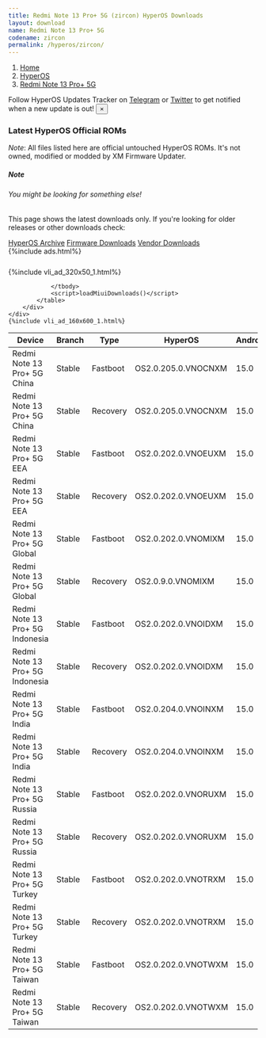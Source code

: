 ```yaml
---
title: Redmi Note 13 Pro+ 5G (zircon) HyperOS Downloads
layout: download
name: Redmi Note 13 Pro+ 5G
codename: zircon
permalink: /hyperos/zircon/
---
```

<nav aria-label="breadcrumb">
    <ol class="breadcrumb">
        <li class="breadcrumb-item"><a href="/">Home</a></li>
        <li class="breadcrumb-item"><a href="/hyperos/">HyperOS</a></li>
        <li class="breadcrumb-item active" aria-current="page"><a href="/hyperos/zircon/">Redmi Note 13 Pro+ 5G</a></li>
    </ol>
</nav>
<div class="alert alert-primary alert-dismissible fade show" role="alert">
    Follow HyperOS Updates Tracker on <a href="https://t.me/MIUIUpdatesTracker" class="alert-link">Telegram</a>
     or <a href="https://twitter.com/MiFwUpdater" class="alert-link">Twitter</a> to get notified when a new update is out!
    <button type="button" class="close" data-dismiss="alert" aria-label="Close">
        <span aria-hidden="true">&times;</span>
    </button>
</div>

### Latest HyperOS Official ROMs
*Note*: All files listed here are official untouched HyperOS ROMs. It's not owned, modified or modded by XM Firmware Updater.
<div class="card">
  <div class="card-body">
    <h5 class="card-title">Note</h5>
    <h6 class="card-subtitle mb-2 text-muted">You might be looking for something else!</h6>
    <p class="card-text">This page shows the latest downloads only.
     If you're looking for older releases or other downloads check:</p>
    <a href="/archive/hyperos/zircon/" class="card-link">HyperOS Archive</a>
    <a href="/firmware/zircon/" class="card-link">Firmware Downloads</a>
    <a href="/vendor/zircon/" class="card-link">Vendor Downloads</a>
  </div>
</div>
{%include ads.html%}
<div class="row justify-content-center">
    <div class="col-10">
        <div class="table-responsive-md" style="margin-top: 25px;">
            {%include vli_ad_320x50_1.html%}
            <table id="miui" class="display dt-responsive nowrap compact table table-striped table-hover table-sm">
                <thead class="thead-dark">
                    <tr>
                        <th data-ref="device">Device</th>
                        <th data-ref="branch">Branch</th>
                        <th data-ref="type">Type</th>
                        <th data-ref="miui">HyperOS</th>
                        <th data-ref="android">Android</th>
                        <th data-ref="size">Size</th>
                        <th data-ref="size">Date</th>
                        <th data-ref="link">Link</th>
                    </tr>
                </thead>
                <tbody>
                <tr><td>Redmi Note 13 Pro+ 5G China</td><td>Stable</td><td>Fastboot</td><td>OS2.0.205.0.VNOCNXM</td><td>15.0</td><td>8.2 GB</td><td>2025-07-24</td><td><a href="/hyperos/zircon/stable/OS2.0.205.0.VNOCNXM/">Download</a></td></tr>
<tr><td>Redmi Note 13 Pro+ 5G China</td><td>Stable</td><td>Recovery</td><td>OS2.0.205.0.VNOCNXM</td><td>15.0</td><td>6.7 GB</td><td>2025-08-04</td><td><a href="/hyperos/zircon/stable/OS2.0.205.0.VNOCNXM/">Download</a></td></tr>
<tr><td>Redmi Note 13 Pro+ 5G EEA</td><td>Stable</td><td>Fastboot</td><td>OS2.0.202.0.VNOEUXM</td><td>15.0</td><td>8.8 GB</td><td>2025-07-15</td><td><a href="/hyperos/zircon/stable/OS2.0.202.0.VNOEUXM/">Download</a></td></tr>
<tr><td>Redmi Note 13 Pro+ 5G EEA</td><td>Stable</td><td>Recovery</td><td>OS2.0.202.0.VNOEUXM</td><td>15.0</td><td>6.2 GB</td><td>2025-07-31</td><td><a href="/hyperos/zircon/stable/OS2.0.202.0.VNOEUXM/">Download</a></td></tr>
<tr><td>Redmi Note 13 Pro+ 5G Global</td><td>Stable</td><td>Fastboot</td><td>OS2.0.202.0.VNOMIXM</td><td>15.0</td><td>9.3 GB</td><td>2025-07-07</td><td><a href="/hyperos/zircon/stable/OS2.0.202.0.VNOMIXM/">Download</a></td></tr>
<tr><td>Redmi Note 13 Pro+ 5G Global</td><td>Stable</td><td>Recovery</td><td>OS2.0.9.0.VNOMIXM</td><td>15.0</td><td>6.1 GB</td><td>2025-05-23</td><td><a href="/hyperos/zircon/stable/OS2.0.9.0.VNOMIXM/">Download</a></td></tr>
<tr><td>Redmi Note 13 Pro+ 5G Indonesia</td><td>Stable</td><td>Fastboot</td><td>OS2.0.202.0.VNOIDXM</td><td>15.0</td><td>8.6 GB</td><td>2025-07-15</td><td><a href="/hyperos/zircon/stable/OS2.0.202.0.VNOIDXM/">Download</a></td></tr>
<tr><td>Redmi Note 13 Pro+ 5G Indonesia</td><td>Stable</td><td>Recovery</td><td>OS2.0.202.0.VNOIDXM</td><td>15.0</td><td>6.1 GB</td><td>2025-08-01</td><td><a href="/hyperos/zircon/stable/OS2.0.202.0.VNOIDXM/">Download</a></td></tr>
<tr><td>Redmi Note 13 Pro+ 5G India</td><td>Stable</td><td>Fastboot</td><td>OS2.0.204.0.VNOINXM</td><td>15.0</td><td>7.8 GB</td><td>2025-07-15</td><td><a href="/hyperos/zircon/stable/OS2.0.204.0.VNOINXM/">Download</a></td></tr>
<tr><td>Redmi Note 13 Pro+ 5G India</td><td>Stable</td><td>Recovery</td><td>OS2.0.204.0.VNOINXM</td><td>15.0</td><td>5.9 GB</td><td>2025-07-31</td><td><a href="/hyperos/zircon/stable/OS2.0.204.0.VNOINXM/">Download</a></td></tr>
<tr><td>Redmi Note 13 Pro+ 5G Russia</td><td>Stable</td><td>Fastboot</td><td>OS2.0.202.0.VNORUXM</td><td>15.0</td><td>9.3 GB</td><td>2025-07-15</td><td><a href="/hyperos/zircon/stable/OS2.0.202.0.VNORUXM/">Download</a></td></tr>
<tr><td>Redmi Note 13 Pro+ 5G Russia</td><td>Stable</td><td>Recovery</td><td>OS2.0.202.0.VNORUXM</td><td>15.0</td><td>6.0 GB</td><td>2025-08-01</td><td><a href="/hyperos/zircon/stable/OS2.0.202.0.VNORUXM/">Download</a></td></tr>
<tr><td>Redmi Note 13 Pro+ 5G Turkey</td><td>Stable</td><td>Fastboot</td><td>OS2.0.202.0.VNOTRXM</td><td>15.0</td><td>8.4 GB</td><td>2025-07-15</td><td><a href="/hyperos/zircon/stable/OS2.0.202.0.VNOTRXM/">Download</a></td></tr>
<tr><td>Redmi Note 13 Pro+ 5G Turkey</td><td>Stable</td><td>Recovery</td><td>OS2.0.202.0.VNOTRXM</td><td>15.0</td><td>6.1 GB</td><td>2025-08-01</td><td><a href="/hyperos/zircon/stable/OS2.0.202.0.VNOTRXM/">Download</a></td></tr>
<tr><td>Redmi Note 13 Pro+ 5G Taiwan</td><td>Stable</td><td>Fastboot</td><td>OS2.0.202.0.VNOTWXM</td><td>15.0</td><td>7.3 GB</td><td>2025-07-15</td><td><a href="/hyperos/zircon/stable/OS2.0.202.0.VNOTWXM/">Download</a></td></tr>
<tr><td>Redmi Note 13 Pro+ 5G Taiwan</td><td>Stable</td><td>Recovery</td><td>OS2.0.202.0.VNOTWXM</td><td>15.0</td><td>6.0 GB</td><td>2025-08-04</td><td><a href="/hyperos/zircon/stable/OS2.0.202.0.VNOTWXM/">Download</a></td></tr>

                </tbody>
                <script>loadMiuiDownloads()</script>
            </table>
        </div>
    </div>
    {%include vli_ad_160x600_1.html%}
</div>

